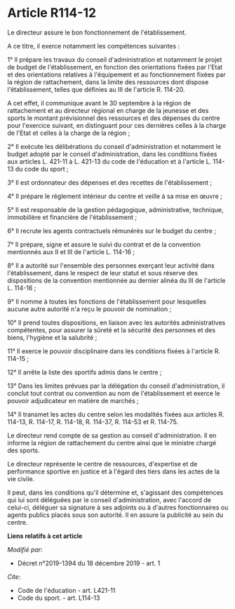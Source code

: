 # Article R114-12

Le directeur assure le bon fonctionnement de l'établissement.

A ce titre, il exerce notamment les compétences suivantes :

1° Il prépare les travaux du conseil d'administration et notamment le projet de budget de l'établissement, en fonction des
orientations fixées par l'Etat et des orientations relatives à l'équipement et au fonctionnement fixées par la région de
rattachement, dans la limite des ressources dont dispose l'établissement, telles que définies au III de l'article R. 114-20.

A cet effet, il communique avant le 30 septembre à la région de rattachement et au directeur régional en charge de la
jeunesse et des sports le montant prévisionnel des ressources et des dépenses du centre pour l'exercice suivant, en
distinguant pour ces dernières celles à la charge de l'Etat et celles à la charge de la région ;

2° Il exécute les délibérations du conseil d'administration et notamment le budget adopté par le conseil d'administration,
dans les conditions fixées aux articles L. 421-11 à L. 421-13 du code de l'éducation et à l'article L. 114-13 du code du
sport ;

3° Il est ordonnateur des dépenses et des recettes de l'établissement ;

4° Il prépare le règlement intérieur du centre et veille à sa mise en œuvre ;

5° Il est responsable de la gestion pédagogique, administrative, technique, immobilière et financière de l'établissement ;

6° Il recrute les agents contractuels rémunérés sur le budget du centre ;

7° Il prépare, signe et assure le suivi du contrat et de la convention mentionnés aux II et III de l'article L. 114-16 ;

8° Il a autorité sur l'ensemble des personnes exerçant leur activité dans l'établissement, dans le respect de leur statut et
sous réserve des dispositions de la convention mentionnée au dernier alinéa du III de l'article L. 114-16 ;

9° Il nomme à toutes les fonctions de l'établissement pour lesquelles aucune autre autorité n'a reçu le pouvoir de
nomination ;

10° Il prend toutes dispositions, en liaison avec les autorités administratives compétentes, pour assurer la sûreté et la
sécurité des personnes et des biens, l'hygiène et la salubrité ;

11° Il exerce le pouvoir disciplinaire dans les conditions fixées à l'article R. 114-15 ;

12° Il arrête la liste des sportifs admis dans le centre ;

13° Dans les limites prévues par la délégation du conseil d'administration, il conclut tout contrat ou convention au nom de
l'établissement et exerce le pouvoir adjudicateur en matière de marchés ;

14° Il transmet les actes du centre selon les modalités fixées aux articles R. 114-13, R. 114-17, R. 114-18, R. 114-37, R.
114-53 et R. 114-75.

Le directeur rend compte de sa gestion au conseil d'administration. Il en informe la région de rattachement du centre ainsi
que le ministre chargé des sports.

Le directeur représente le centre de ressources, d'expertise et de performance sportive en justice et à l'égard des tiers
dans les actes de la vie civile.

Il peut, dans les conditions qu'il détermine et, s'agissant des compétences qui lui sont déléguées par le conseil
d'administration, avec l'accord de celui-ci, déléguer sa signature à ses adjoints ou à d'autres fonctionnaires ou agents
publics placés sous son autorité. Il en assure la publicité au sein du centre.

**Liens relatifs à cet article**

_Modifié par_:

  - Décret n°2019-1394 du 18 décembre 2019 - art. 1

_Cite_:

  - Code de l'éducation - art. L421-11
  - Code du sport. - art. L114-13
